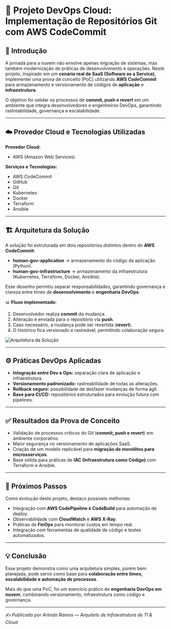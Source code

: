 # 🚀 Projeto DevOps Cloud: Implementação de Repositórios Git com AWS CodeCommit

## 📌 Introdução  
A jornada para a nuvem não envolve apenas migração de sistemas, mas também modernização de práticas de desenvolvimento e operações. Neste projeto, inspirado em um **cenário real de SaaS (Software as a Service)**, implementei uma prova de conceito (PoC) utilizando **AWS CodeCommit** para armazenamento e versionamento de códigos de **aplicação** e **infraestrutura**.  

O objetivo foi validar os processos de **commit, push e revert** em um ambiente que integra desenvolvedores e engenheiros DevOps, garantindo rastreabilidade, governança e escalabilidade.  

---

## ☁️ Provedor Cloud e Tecnologias Utilizadas  

**Provedor Cloud:**  
- AWS (Amazon Web Services)  

**Serviços e Tecnologias:**  
- AWS CodeCommit  
- GitHub  
- Git  
- Kubernetes  
- Docker  
- Terraform  
- Ansible  

---

## 🏗️ Arquitetura da Solução  

A solução foi estruturada em dois repositórios distintos dentro do **AWS CodeCommit**:  
- **human-gov-application** → armazenamento do código da aplicação (Python).  
- **human-gov-infrastructure** → armazenamento da infraestrutura (Kubernetes, Terraform, Docker, Ansible).  

Esse desenho permitiu separar responsabilidades, garantindo governança e clareza entre times de **desenvolvimento** e **engenharia DevOps**.  

📊 **Fluxo implementado:**  
1. Desenvolvedor realiza **commit** da mudança.  
2. Alteração é enviada para o repositório via **push**.  
3. Caso necessário, a mudança pode ser revertida (**revert**).  
4. O histórico fica versionado e rastreável, permitindo colaboração segura.  

![Arquitetura da Solução](<coloque_aqui_o_link_da_imagem>)  

---

## ⚙️ Práticas DevOps Aplicadas  

- **Integração entre Dev e Ops:** separação clara de aplicação e infraestrutura.  
- **Versionamento padronizado:** rastreabilidade de todas as alterações.  
- **Rollback seguro:** possibilidade de desfazer mudanças de forma ágil.  
- **Base para CI/CD:** repositórios estruturados para evolução futura com pipelines.  

---

## ✅ Resultados da Prova de Conceito  

- Validação de processos críticos do Git (**commit, push e revert**) em ambiente corporativo.  
- Maior segurança no versionamento de aplicações SaaS.  
- Criação de um modelo replicável para **migração de monólitos para microsserviços**.  
- Base sólida para práticas de **IAC (Infraestrutura como Código)** com Terraform e Ansible.  

---

## 🔮 Próximos Passos  

Como evolução deste projeto, destaco possíveis melhorias:  
- Integração com **AWS CodePipeline e CodeBuild** para automação de deploy.  
- Observabilidade com **CloudWatch** e **AWS X-Ray**.  
- Práticas de **FinOps** para monitorar custos em tempo real.  
- Integração com ferramentas de qualidade de código e testes automatizados.  

---

## 💡 Conclusão  

Esse projeto demonstra como uma arquitetura simples, porém bem planejada, pode servir como base para **colaboração entre times, escalabilidade e automação de processos**.  

Mais do que uma PoC, foi um exercício prático de **engenharia DevOps em nuvem**, combinando versionamento, infraestrutura como código e governança.  

---

✍️ *Publicado por Arlindo Ramos — Arquiteto de Infraestrutura de TI & Cloud*  

